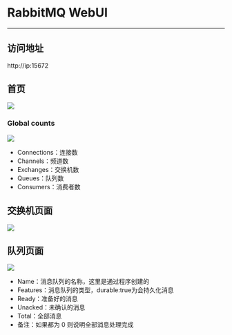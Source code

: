 # RabbitMQ WebUI

---

## 访问地址

http://ip:15672

## 首页

![](/assets/Lusifer2018050122030001.png)

### Global counts

![](/assets/Lusifer2018050122030002.png)

- Connections：连接数
- Channels：频道数
- Exchanges：交换机数
- Queues：队列数
- Consumers：消费者数

## 交换机页面

![](/assets/Lusifer2018050122030003.png)

## 队列页面

![](/assets/Lusifer2018050122030004.png)

- Name：消息队列的名称，这里是通过程序创建的
- Features：消息队列的类型，durable:true为会持久化消息
- Ready：准备好的消息
- Unacked：未确认的消息
- Total：全部消息
- 备注：如果都为 0 则说明全部消息处理完成
